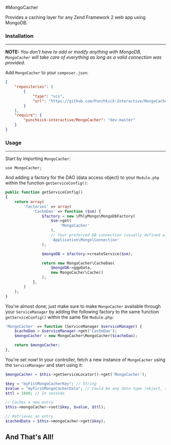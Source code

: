 #MongoCacher

Provides a caching layer for any Zend Framework 2 web app using MongoDB.

### Installation
----------------
**NOTE:** _You don't have to add or modify anything with MongoDB, `MongoCacher` will take care of everything as long as a valid connection was provided._

Add `MongoCacher` to your `composer.json`:

~~~json
{
    "repositories": [
        {
            "type": "vcs",
            "url": "https://github.com/Punchkick-Interactive/MongoCacher.git"
        }
    ],
    "require": {
        "punchkick-interactive/MongoCacher": "dev-master"
    }
}
~~~

### Usage
---------
Start by importing `MongoCacher`:

~~~
use MongoCacher;
~~~

And adding a factory for the DAO (data access object) to your `Module.php` within the function `getServiceConfig()`:

~~~php
public function getServiceConfig()
{
    return array(
        'factories' => array(
        	'CacheDao' => function ($sm) {
                $factory = new \PhlyMongo\MongoDbFactory(
                    $sm->get(
                        'MongoCacher'
                    ),
                    // Your preferred DB connection (usually defined within your global.php or local.php)
                    'Application\Mongo\Connection'
                );

                $mongoDB = $factory->createService($sm);

                return new MongoCacher\CacheDao(
                    $mongoDB->ggpData,
                    new MongoCacher\Cache()
                );
            },
        )
    );
}
~~~

You're almost done; just make sure to make `MongoCacher` available through your `ServiceManager` by adding the following factory to the same function `getServiceConfig()` within the same file `Module.php`:

~~~php
'MongoCacher' => function (ServiceManager $serviceManager) {
    $cacheDao = $serviceManager->get('CacheDao');
    $mongoCacher = new MongoCacher\MongoCacher($cacheDao);

    return $mongoCacher;
},
~~~

You're set now! In your controller, fetch a new instance of `MongoCacher` using the `ServiceManager` and start using it:

~~~php
$mongoCacher = $this->getServiceLocator()->get('MongoCacher');

$key = "myFistMongoCacherKey"; // String
$value = "myFirstMongoCacherData"; // Could be any data type (object, string, integer, etc.)
$ttl = 1800; // In seconds

// Caches a new entry
$this->mongoCacher->set($key, $value, $ttl);

// Retrieves an entry
$cachedData = $this->mongoCacher->get($key);
~~~

## And That's All!
